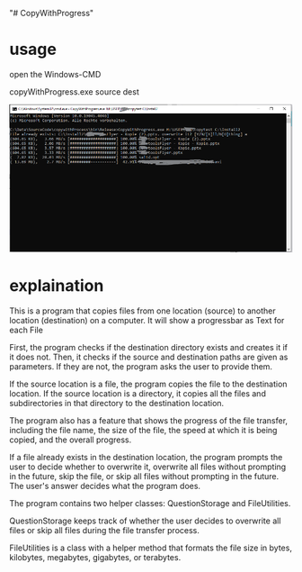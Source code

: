 "# CopyWithProgress" 

# usage
open the Windows-CMD

copyWithProgress.exe source dest

![Example](images/example.png)

# explaination
This is a program that copies files from one location (source) to another location (destination) on a computer.
It will show a progressbar as Text for each File

First, the program checks if the destination directory exists and creates it if it does not. Then, it checks if the source and destination paths are given as parameters. If they are not, the program asks the user to provide them.

If the source location is a file, the program copies the file to the destination location. If the source location is a directory, it copies all the files and subdirectories in that directory to the destination location.

The program also has a feature that shows the progress of the file transfer, including the file name, the size of the file, the speed at which it is being copied, and the overall progress.

If a file already exists in the destination location, the program prompts the user to decide whether to overwrite it, overwrite all files without prompting in the future, skip the file, or skip all files without prompting in the future. The user's answer decides what the program does.

The program contains two helper classes: QuestionStorage and FileUtilities.

QuestionStorage keeps track of whether the user decides to overwrite all files or skip all files during the file transfer process.

FileUtilities is a class with a helper method that formats the file size in bytes, kilobytes, megabytes, gigabytes, or terabytes.